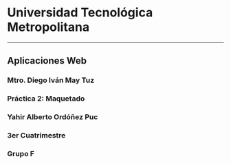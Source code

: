 # Universidad Tecnológica Metropolitana
---
## Aplicaciones Web
### Mtro. Diego Iván May Tuz
### Práctica 2: Maquetado
### Yahir Alberto Ordóñez Puc
### 3er Cuatrimestre
### Grupo F


